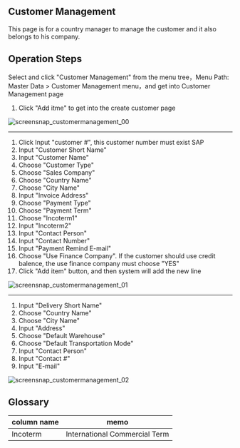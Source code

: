 ## Customer Management

This page is for a country manager to manage the customer and it also belongs to his company.

## Operation Steps
Select and click "Customer Management" from the menu tree，Menu Path: Master Data > Customer Management menu，and get into Customer Management page

1. Click "Add itme" to get into the create customer page

![screensnap_customermanagement_00](https://github.com/grantpanda/gitbook_ArbeitBuch/raw/master/.gitbook/assets/screensnap_customermanagement_00.jpg)

---

1. Click Input "customer #", this customer number must exist SAP
2. Input "Customer Short Name"
3. Input "Customer Name"
4. Choose "Customer Type"
5. Choose "Sales Company"
6. Choose "Country Name"
7. Choose "City Name"
8. Input "Invoice Address"
9. Choose "Payment Type"
10. Choose "Payment Term"
11. Choose "Incoterm1"
12. Input "Incoterm2"
13. Input "Contact Person"
14. Input "Contact Number"
15. Input "Payment Remind E-mail"
16. Choose "Use Finance Company". If the customer should use credit balence, the use finance company must choose "YES"
17. Click "Add item" button, and then system will add the new line

![screensnap_customermanagement_01](https://github.com/grantpanda/gitbook_ArbeitBuch/raw/master/.gitbook/assets/screensnap_customermanagement_01.jpg)

---

1. Input "Delivery Short Name"
2. Choose "Country Name"
3. Choose "City Name"
4. Input "Address"
5. Choose "Default Warehouse"
6. Choose "Default Transportation Mode"
7. Input "Contact Person"
8. Input "Contact #"
9. Input "E-mail"

![screensnap_customermanagement_02](https://github.com/grantpanda/gitbook_ArbeitBuch/raw/master/.gitbook/assets/screensnap_customermanagement_02.jpg)

## Glossary
column name | memo
---|---
Incoterm | International Commercial Term

